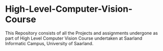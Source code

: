 # High-Level-Computer-Vision-Course
This Repository consists of all the Projects and assignments undergone as part of High Level Computer Vision Course undertaken at Saarland Informatic Campus, University of Saarland.
